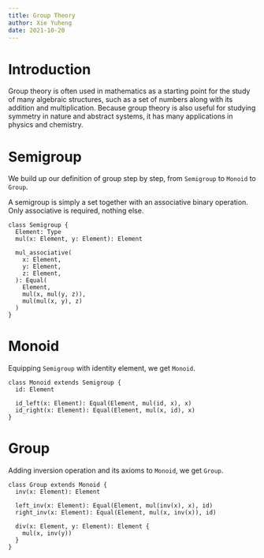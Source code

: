 ```yaml
---
title: Group Theory
author: Xie Yuheng
date: 2021-10-20
---
```


# Introduction

Group theory is often used in mathematics as a starting point for the
study of many algebraic structures, such as a set of numbers along
with its addition and multiplication. Because group theory is also
useful for studying symmetry in nature and abstract systems, it has
many applications in physics and chemistry.

# Semigroup

We build up our definition of group step by step,
from `Semigroup` to `Monoid` to `Group`.

A semigroup is simply a set together with an associative binary operation.
Only associative is required, nothing else.

``` cicada
class Semigroup {
  Element: Type
  mul(x: Element, y: Element): Element

  mul_associative(
    x: Element,
    y: Element,
    z: Element,
  ): Equal(
    Element,
    mul(x, mul(y, z)),
    mul(mul(x, y), z)
  )
}
```

# Monoid

Equipping `Semigroup` with identity element, we get `Monoid`.

``` cicada
class Monoid extends Semigroup {
  id: Element

  id_left(x: Element): Equal(Element, mul(id, x), x)
  id_right(x: Element): Equal(Element, mul(x, id), x)
}
```

# Group

Adding inversion operation and its axioms to `Monoid`, we get `Group`.

``` cicada
class Group extends Monoid {
  inv(x: Element): Element

  left_inv(x: Element): Equal(Element, mul(inv(x), x), id)
  right_inv(x: Element): Equal(Element, mul(x, inv(x)), id)

  div(x: Element, y: Element): Element {
    mul(x, inv(y))
  }
}
```
